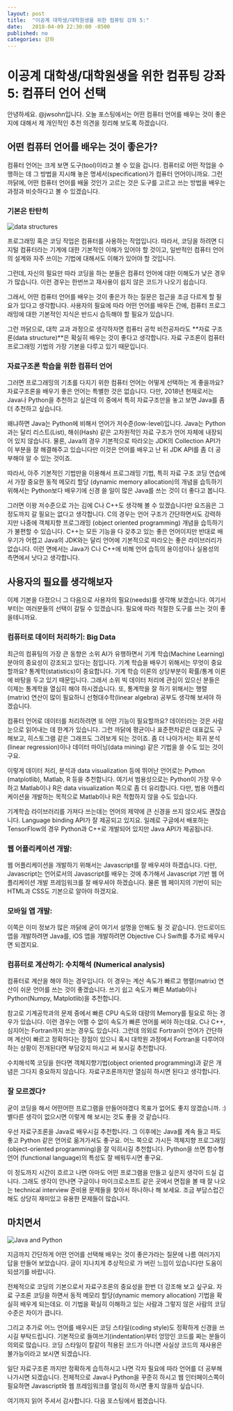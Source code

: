 ```yaml
---
layout: post
title:  "이공계 대학생/대학원생을 위한 컴퓨팅 강좌 5:"
date:   2018-04-09 22:30:00 -0500
published: no
categories: 강좌
---
```


# 이공계 대학생/대학원생을 위한 컴퓨팅 강좌 5: 컴퓨터 언어 선택

안녕하세요. @jwsohn입니다. 오늘 포스팅에서는 어떤 컴퓨터 언어를 배우는 것이
좋은지에 대해서 제 개인적인 추천 의견을 정리해 보도록 하겠습니다.

## 어떤 컴퓨터 언어를 배우는 것이 좋은가? 

컴퓨터 언어는 크게 보면 도구(tool)이라고 볼 수 있을 겁니다. 컴퓨터로 어떤
작업을 수행하는 데 그 방법을 지시해 놓은 명세서(specification)가 컴퓨터
언어이니까요. 그런 까닭에, 어떤 컴퓨터 언어를 배울 것인가 고르는 것은 
도구를 고르고 쓰는 방법을 배우는 과정과 비슷하다고 볼 수 있겠습니다.

### 기본은 탄탄히

![data structures](/assets/2018-04-09-computing-for-scieng-students-05/data-structures.jpg)
 
프로그래밍 혹은 코딩 작업은 컴퓨터를 사용하는 작업입니다. 따라서, 코딩을
하려면 디지털 컴퓨터라는 기계에 대한 기본적인 이해가 있어야 할 것이고,
일반적인 컴퓨터 언어의 설계와 자주 쓰이는 기법에 대해서도 이해가 있어야 할
것입니다.

그런데, 자신의 필요만 따라 코딩을 하는 분들은 컴퓨터 언어에 대한 이해도가 낮은
경우가 많습니다. 이런 경우는 한번쓰고 재사용이 쉽지 않은 코드가 나오기
쉽습니다. 

그래서, 어떤 컴퓨터 언어를 배우는 것이 좋은가 하는 질문은 접근을 조금 다르게
할 필요가 있다고 생각합니다. 사용자의 필요에 따라 어떤 언어를 배우든 간에,
컴퓨터 프로그래밍에 대한 기본적인 지식은 반드시 습득해야 할 필요가 있습니다.

그런 까닭으로, 대학 교과 과정으로 생각하자면 컴퓨터 공학 비전공자라도 **자료
구조론(data structure)**은 확실히 배우는 것이 좋다고 생각합니다. 자료 구조론이
컴퓨터 프로그래밍 기법의 가장 기본을 다루고 있기 때문입니다.

### 자료구조론 학습을 위한 컴퓨터 언어

그러면 프로그래밍의 기초를 다지기 위한 컴퓨터 언어는 어떻게 선택하는 게
좋을까요? 자료구조론을 배우기 좋은 언어는 특별한 것은 없습니다. 다만, 2018년
현재로서는 Java나 Python을 추천하고 싶은데 이 중에서 특히 자료구조만을
놓고 보면 Java를 좀 더 추천하고 싶습니다.

왜냐하면 Java는 Python에 비해서 언어가 저수준(low-level)입니다. Java는
Python과는 달리 리스트(List), 해쉬(Hash) 같은 고차원적인 자료 구조가 언어
자체에 내장되어 있지 않습니다. 물론, Java의 경우 기본적으로 따라오는 JDK의
Collection API가 이 부분을 잘 해결해주고 있습니다만 이것은 언어를 배우고 난 뒤
JDK API를 좀 더 공부해야 알 수 있는 것이죠.

따라서, 아주 기본적인 기법만을 이용해서 프로그래밍 기법, 특히 자료 구조 코딩
연습에서 가장 중요한 동적 메모리 할당 (dynamic memory allocation)의 개념을
습득하기 위해서는 Python보다 배우기에 신경 쓸 일이 많은 Java를 쓰는 것이 더
좋다고 봅니다.

그러면 이왕 저수준으로 가는 김에 C나 C++도 생각해 볼 수 있겠습니다만 요즈음은
그 정도까지 갈 필요는 없다고 생각합니다. C의 경우는 언어 구조가 간단하면서도
강력하지만 나중에 객체지향 프로그래밍 (object oriented programming) 개념을
습득하기가 불편할 수 있습니다. C++는 모든 기능을 다 갖추고 있는 좋은
언어이지만 반대로 배우기가 어렵고 Java의 JDK와는 달리 언어에 기본적으로
따라오는 좋은 라이브러리가 없습니다. 이런 면에서는 Java가 C나 C++에 비해 언어
습득의 용이성이나 실용성의 측면에서 낫다고 생각합니다.

## 사용자의 필요를 생각해보자

이제 기본을 다졌으니 그 다음으로 사용자의 필요(needs)를 생각해 보겠습니다.
여기서부터는 여러분들의 선택이 갈릴 수 있겠습니다. 필요에 따라 적절한 도구를
쓰는 것이 좋을테니까요. 

### 컴퓨터로 데이터 처리하기: Big Data

최근의 컴퓨팅의 가장 큰 동향은 소위 AI가 유행하면서 기계 학습(Machine
Learning)분야의 중요성이 강조되고 있다는 점입니다. 기계 학습을 배우기 위해서는
무엇이 중요할까요? 통계학(statistics)이 중요합니다. 기계 학습 이론의
상당부분이 확률/통계 이론에 바탕을 두고 있기 때문입니다. 그래서 소위 빅 데이터
처리에 관심이 있으신 분들은 이제는 통계학을 열심히 해야 하시겠습니다. 또,
통계학을 잘 하기 위해서는 행렬(matrix) 연산이 많이 필요하니 선형대수학(linear
algebra) 공부도 생각해 보셔야 하겠습니다.

컴퓨터 언어로 데이터를 처리하려면 또 어떤 기능이 필요할까요? 데이터라는 것은
사람 눈으로 읽어내는 데 한계가 있습니다. 그런 까닭에 평균이나 표준편차같은
대표값도 구해보고, 히스토그램 같은 그래프도 그려보게 되는 것이죠. 좀 더
나아가서는 회귀 분석(linear regression)이나 데이터 마이닝(data mining) 같은
기법을 쓸 수도 있는 것이구요.

이렇게 데이터 처리, 분석과 data visualization 등에 뛰어난 언어로는 Python
(matplotlib), Matlab, R 등을 추천합니다. 여기서 범용성으로는 Python이 가장
우수하고 Matlab이나 R은 data visualization 쪽으로 좀 더 유리합니다. 다만, 범용
어플리케이션을 개발하는 목적으로 Matlab이나 R은 적합하지 않을 수도 있습니다.

기계학습 라이브러리를 가져다 쓰는데는 언어의 제약에 큰 신경을 쓰지 않으셔도
괜찮습니다. Language binding API가 잘 제공되고 있지요. 일례로 구글에서
배포하는 TensorFlow의 경우 Python과 C++로 개발되어 있지만 Java API가
제공됩니다. 

### 웹 어플리케이션 개발:

웹 어플리케이션을 개발하기 위해서는 Javascript를 잘 배우셔야 하겠습니다.
다만, Javascript는 언어로서의 Javascript를 배우는 것에 추가해서 Javascript
기반 웹 어플리케이션 개발 프레임워크를 잘 배우셔야 하겠습니다. 물론 웹
페이지의 기반이 되는 HTML과 CSS도 기본으로 알아야 하겠지요. 

### 모바일 앱 개발:

이쪽은 이미 정보가 많은 까닭에 굳이 여기서 설명을 안해도 될 것 같습니다.
안드로이드 앱을 개발하려면 Java를, iOS 앱을 개발하려면 Objective C나 Swift를
추가로 배우시면 되겠지요. 

### 컴퓨터로 계산하기: 수치해석 (Numerical analysis)

컴퓨터로 계산을 해야 하는 경우입니다. 이 경우는 계산 속도가 빠르고
행렬(matrix) 연산이 쉬운 언어를 쓰는 것이 좋겠습니다. 쓰기 쉽고 속도가 빠른
Matlab이나 Python(Numpy, Matplotlib)을 추천합니다. 

참고로 기계공학과의 문제 중에서 빠른 CPU 속도와 대량의 Memory를 필요로 하는
경우가 있습니다. 이런 경우는 어쩔 수 없이 속도가 빠른 언어를 써야 하는데요.
C나 C++, 심지어는 Fortran까지 쓰는 경우도 있습니다. 그런데 의외로 Fortran이
언어가 간단하며 계산이 빠르고 정확하다는 장점이 있으니 혹시 대학원 과정에서
Fortran을 다루어야 하는 상황이 전개된다면 부담갖지 마시고 써 보시길
추천합니다.

수치해석쪽 코딩을 한다면 객체지향기법(object oriented programming)과 같은
개념은 그다지 중요하지 않습니다. 자료구조론까지만 열심히 하시면 된다고
생각합니다.

### 잘 모르겠다?

굳이 코딩을 해서 어떤어떤 프로그램을 만들어야겠다 목표가 없어도 좋지
않겠습니까. :) 별다른 생각이 없으시면 이렇게 해 보시는 것도 좋을 것 같습니다.

우선 자료구조론을 Java로 배우시길 추천합니다. 그 이후에는 Java를 계속 들고
파도 좋고 Python 같은 언어로 옮겨가셔도 좋구요. 어느 쪽으로 가시든 객체지향
프로그래밍(object-oriented programming)을 잘 익히시길 추천합니다. Python을
쓰면 함수형 언어 (functional language)의 특성도 잘 배워두시면 좋구요.

이 정도까지 시간이 흐르고 나면 아마도 어떤 프로그램을 만들고 싶은지 생각이
드실 겁니다. 그래도 생각이 안나면 구글이나 마이크로소프트 같은 곳에서 면접을
볼 때 잘 나오는 technical interview 준비용 문제들을 찾아서 하나하나 해 보세요.
조금 부담스럽긴 해도 상당히 재미있고 유용한 문제들이 많습니다.

## 마치면서

![Java and Python](/assets/2018-04-09-computing-for-scieng-students-05/java-and-python-logo.png)

지금까지 간단하게 어떤 언어를 선택해 배우는 것이 좋은가라는 질문에 나름
여러가지 답을 만들어 보았습니다. 글이 지나치게 추상적으로 가 버린 느낌이
있습니다만 도움이 되셨기를 바랍니다.

전체적으로 코딩의 기본으로서 자료구조론의 중요성을 한번 더 강조해 보고 싶구요.
자료 구조론 코딩을 하면서 동적 메모리 할당(dynamic memory allocation) 기법을
확실히 배우게 되는데요. 이 기법을 확실히 이해하고 있는 사람과 그렇지 않은
사람의 코딩 수준은 차이가 큽니다. 

그리고 추가로 어느 언어를 배우시든 코딩 스타일(coding style)도 정확하게 신경을
쓰시길 부탁드립니다. 기본적으로 들여쓰기(indentation)부터 엉망인 코드를 짜는
분들이 의외로 많습니다. 코딩 스타일이 칼같이 적용된 코드가 아니면 사실상
코드의 재사용은 불가능이라고 보시면 되겠습니다.

일단 자료구조론 까지만 정확하게 습득하시고 나면 각자 필요에 따라 언어를 더
공부해 나가시면 되겠습니다. 전체적으로 Java나 Python을 꾸준히 하시고 웹
인터페이스쪽이 필요하면 Javascript와 웹 프레임워크를 열심히 하시면 좋지 않을까
싶습니다.

여기까지 읽어 주셔서 감사합니다. 다음 포스팅에서 뵙겠습니다.

